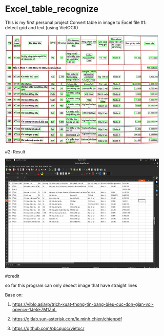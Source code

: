 # Excel_table_recognize
This is my first personal project
Convert table in image to Excel file
#1: detect grid and text (using VietOCR)

<img src="https://raw.githubusercontent.com/phamvant/EXCEL_TABLE_RECOGNIZE/969d35a00a5bcd057818515858a5767cd6e20405/result_image/result/result.jpg" width="600" height="360">






#2: Result

<img src="https://raw.githubusercontent.com/phamvant/EXCEL_TABLE_RECOGNIZE/6cadaeb620217a5cb7ce22c03ceb5143d152efe7/result_image/result_excel.png" width="600" height="360">







#credit

so far this program can only decect image that have straight lines

Base on:

 1) https://viblo.asia/p/trich-xuat-thong-tin-bang-bieu-cuc-don-gian-voi-opencv-1Je5E7M1ZnL
 
 2) https://gitlab.sun-asterisk.com/le.minh.chien/chienpdf
 
 3) https://github.com/pbcquoc/vietocr
